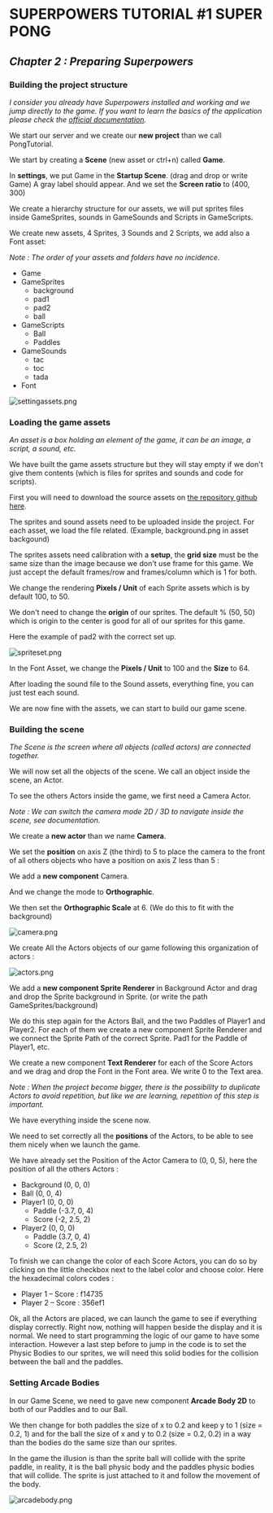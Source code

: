 # SUPERPOWERS TUTORIAL #1 SUPER PONG
## *Chapter 2 : Preparing Superpowers*

### Building the project structure

*I consider you already have Superpowers installed and working and we jump directly to the game.
If you want to learn the basics of the application please check the [official documentation][1].*

We start our server and we create our **new project** than we call PongTutorial.

We start by creating a **Scene** (new asset or ctrl+n) called **Game**.

In **settings**, we put Game in the **Startup Scene**. (drag and drop or write Game)
A gray label should appear. And we set the **Screen ratio** to (400, 300)

We create a hierarchy structure for our assets, we will put sprites files inside
GameSprites, sounds in GameSounds and Scripts in GameScripts.

We create new assets, 4 Sprites, 3 Sounds and 2 Scripts, we add also a Font asset:

*Note : The order of your assets and folders have no incidence.*

* Game
* GameSprites
    * background
    * pad1
    * pad2
    * ball
* GameScripts
    * Ball
    * Paddles
* GameSounds
    * tac
    * toc
    * tada
* Font

![settingassets.png](img/settingassets.png)


###  Loading the game assets

*An asset is a box holding an element of the game, it can be an image, a script, a sound, etc.*

We have built the game assets structure but they will stay empty if we don't give
them contents (which is files for sprites and sounds and code for scripts).

First you will need to download the source assets on [the repository github here][2].

The sprites and sound assets need to be uploaded inside the project.
For each asset, we load the file related. (Example, background.png in asset backgound)

The sprites assets need calibration with a **setup**, the **grid size** must be the same size than
the image because we don't use frame for this game.
We just accept the default frames/row and frames/column which is 1 for both.

We change the rendering **Pixels / Unit** of each Sprite assets which is by default 100, to 50.

We don't need to change the **origin** of our sprites. The default % (50, 50) which is
origin to the center is good for all of our sprites for this game.

Here the example of pad2 with the correct set up.

![spriteset.png](img/spriteset.png)

In the Font Asset, we change the **Pixels / Unit** to 100 and the **Size** to 64.

After loading the sound file to the Sound assets, everything fine, you can just test each sound.

We are now fine with the assets, we can start to build our game scene.


### Building the scene

*The Scene is the screen where all objects (called actors) are connected together.*

We will now set all the objects of the scene. We call an object inside the scene, an Actor.

To see the others Actors inside the game, we first need a Camera Actor.

*Note : We can switch the camera mode 2D / 3D to navigate inside the scene, see documentation.*

We create a **new actor** than we name **Camera**.

We set the **position** on axis Z (the third) to 5 to place the camera to the front of all
others objects who have a position on axis Z less than 5 :

We add a **new component** Camera.

And we change the mode to **Orthographic**.

We then set the **Orthographic Scale** at 6. (We do this to fit with the background)

![camera.png](img/camera.png)

We create All the Actors objects of our game following this organization of actors :

![actors.png](img/actors.png)

We add a **new component Sprite Renderer** in Background Actor and drag and drop the Sprite
background in Sprite. (or write the path GameSprites/background)

We do this step again for the Actors Ball, and the two Paddles of Player1 and Player2.
For each of them we create a new component Sprite Renderer and we connect the Sprite
Path of the correct Sprite. Pad1 for the Paddle of Player1, etc.

We create a new component **Text Renderer** for each of the Score Actors and we drag
and drop the Font in the Font area. We write 0 to the Text area.

*Note : When the project become bigger, there is the possibility to duplicate Actors
to avoid repetition, but like we are learning, repetition of this step is important.*

We have everything inside the scene now.

We need to set correctly all the **positions** of the Actors, to be able to see them
nicely when we launch the game.

We have already set the Position of the Actor Camera to (0, 0, 5), here the position
of all the others Actors :

* Background (0, 0, 0)
* Ball (0, 0, 4)
* Player1 (0, 0, 0)
    * Paddle (-3.7, 0, 4)
    * Score (-2, 2.5, 2)
* Player2 (0, 0, 0)
    * Paddle (3.7, 0, 4)
    * Score (2, 2.5, 2)

To finish we can change the color of each Score Actors, you can do so by clicking
on the little checkbox next to the label color and choose color.
Here the hexadecimal colors codes :

* Player 1 – Score : f14735
* Player 2 – Score : 356ef1


Ok, all the Actors are placed, we can launch the game to see if everything display correctly.
Right now, nothing will happen beside the display and it is normal. We need to start
programming the logic of our game to have some interaction. However a last step before to
jump in the code is to set the Physic Bodies to our sprites, we will need this solid bodies
for the collision between the ball and the paddles.

### Setting Arcade Bodies

In our Game Scene, we need to gave new component **Arcade Body 2D** to both of our Paddles and to our Ball.

We then change for both paddles the size of x to 0.2 and keep y to 1 (size = 0.2, 1) and for the ball
the size of x and y to 0.2  (size = 0.2, 0.2) in a way than the bodies do the same size than our sprites.

In the game the illusion is than the sprite ball will collide with the sprite paddle,
in reality, it is the ball physic body and the paddles physic bodies that will collide.
The sprite is just attached to it and follow the movement of the body.

![arcadebody.png](img/arcadebody.png)


[1]: http://docs.superpowers-html5.com/en/getting-started/about-superpowers
[2]: https://github.com/mseyne/superpowers-sources/tree/master/1SuperPong
